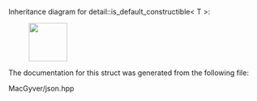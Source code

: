 <div id="structdetail_1_1is__default__constructible">

</div>

<span id="structdetail_1_1is__default__constructible"
label="structdetail_1_1is__default__constructible"></span> Inheritance
diagram for detail::is_default_constructible$<$ T $>$:

<figure>
<div class="center">
<img src="structdetail_1_1is__default__constructible"
style="height:2cm" />
</div>
</figure>

The documentation for this struct was generated from the following file:

<div class="DoxyCompactItemize">

MacGyver/json.hpp

</div>
